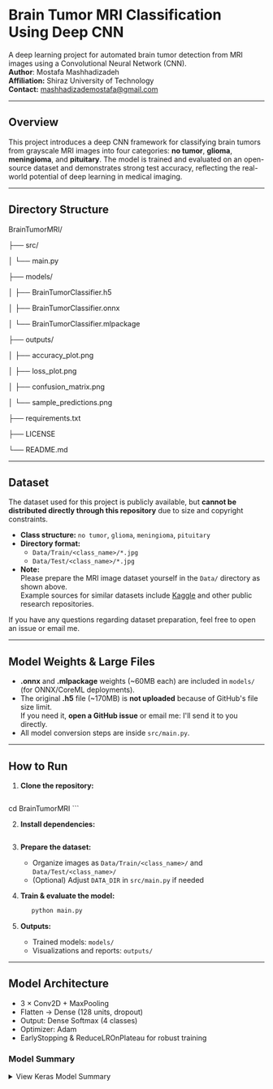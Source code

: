 # Brain Tumor MRI Classification Using Deep CNN

A deep learning project for automated brain tumor detection from MRI images using a Convolutional Neural Network (CNN).  
**Author**: Mostafa Mashhadizadeh  
**Affiliation:** Shiraz University of Technology  
**Contact:** mashhadizademostafa@gmail.com

---

## Overview

This project introduces a deep CNN framework for classifying brain tumors from grayscale MRI images into four categories: **no tumor**, **glioma**, **meningioma**, and **pituitary**. The model is trained and evaluated on an open-source dataset and demonstrates strong test accuracy, reflecting the real-world potential of deep learning in medical imaging.

---

## Directory Structure

BrainTumorMRI/

├── src/

│ └── main.py

├── models/

│ ├── BrainTumorClassifier.h5

│ ├── BrainTumorClassifier.onnx

│ └── BrainTumorClassifier.mlpackage

├── outputs/

│ ├── accuracy_plot.png

│ ├── loss_plot.png

│ ├── confusion_matrix.png

│ └── sample_predictions.png

├── requirements.txt

├── LICENSE

└── README.md

---

## Dataset

The dataset used for this project is publicly available, but **cannot be distributed directly through this repository** due to size and copyright constraints.

- **Class structure:** `no tumor`, `glioma`, `meningioma`, `pituitary`
- **Directory format:**
    - `Data/Train/<class_name>/*.jpg`
    - `Data/Test/<class_name>/*.jpg`
- **Note:**  
  Please prepare the MRI image dataset yourself in the `Data/` directory as shown above.  
  Example sources for similar datasets include [Kaggle](https://www.kaggle.com/) and other public research repositories.

If you have any questions regarding dataset preparation, feel free to open an issue or email me.

---

## Model Weights & Large Files

- **.onnx** and **.mlpackage** weights (~60MB each) are included in `models/` (for ONNX/CoreML deployments).
- The original **.h5** file (~170MB) is **not uploaded** because of GitHub's file size limit.  
  If you need it, **open a GitHub issue** or email me: I'll send it to you directly.
- All model conversion steps are inside `src/main.py`.

---

## How to Run

1. **Clone the repository:**
    ```bash git clone https://github.com/MostafaMashhadi/BrainTumorMRI.
cd BrainTumorMRI
    ```

2. **Install dependencies:**
    ```bash pip install -r requirements.txt
    ```

3. **Prepare the dataset:**
    - Organize images as `Data/Train/<class_name>/` and `Data/Test/<class_name>/`
    - (Optional) Adjust `DATA_DIR` in `src/main.py` if needed

4. **Train & evaluate the model:**
    ```bash cd src
       python main.py
    ```

5. **Outputs:**
    - Trained models: `models/`
    - Visualizations and reports: `outputs/`

---

## Model Architecture

- 3 × Conv2D + MaxPooling
- Flatten → Dense (128 units, dropout)
- Output: Dense Softmax (4 classes)
- Optimizer: Adam
- EarlyStopping & ReduceLROnPlateau for robust training

### Model Summary

<details>
‍‍‍```
<summary>View Keras Model Summary</summary>
Model: "sequential"
_________________________________________________________________
 Layer (type)                Output Shape              Param #
=================================================================
 conv2d (Conv2D)             (None, 254, 254, 32)      320

 max_pooling2d (MaxPooling2D  (None, 127, 127, 32)     0
 )

 conv2d_1 (Conv2D)           (None, 125, 125, 64)      18496

 max_pooling2d_1 (MaxPooling  (None, 62, 62, 64)       0
 2D)

 conv2d_2 (Conv2D)           (None, 60, 60, 128)       73856

 max_pooling2d_2 (MaxPooling  (None, 30, 30, 128)      0
 2D)

 flatten (Flatten)           (None, 115200)            0

 dense (Dense)               (None, 128)               14745728

 dropout (Dropout)           (None, 128)               0

 dense_1 (Dense)             (None, 4)                 516

=================================================================
Total params: 14,838,916
Trainable params: 14,838,916
Non-trainable params: 0
_________________________________________________________________
```
</details>

---

## Results

### Training & Validation Accuracy

![Accuracy Curve - Training and Validation](outputs/accuracy_plot.png)

### Training & Validation Loss

![Loss Curve - Training and Validation](outputs/loss_plot.png)

### Confusion Matrix

![Confusion Matrix](outputs/confusion_matrix.png)

### Sample Predictions

![Sample Predictions - Test Set](outputs/sample_predictions.png)

---

## License

Distributed under the MIT License.  
See [`LICENSE`](LICENSE) for full license text.

---

## Citation

If you use this code or results, please cite:

> Mostafa Mashhadizadeh, *Brain Tumor Detection from MRI with Deep CNN*, Shiraz University of Technology (2024)

---

## Contact

For questions, issues, or **to request model weights**:
- Open a GitHub [issue](https://github.com/MostafaMashhadi/BrainTumorMRI/issues)
- or email: mashhadizademostafa@gmail.com

---

*For more information and in-depth results, refer to the related academic article in the repository.*

